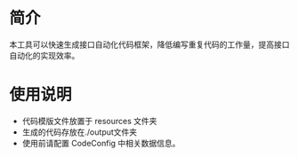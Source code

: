 # 简介
本工具可以快速生成接口自动化代码框架，降低编写重复代码的工作量，提高接口自动化的实现效率。

# 使用说明
- 代码模版文件放置于 resources 文件夹 
- 生成的代码存放在./output文件夹
- 使用前请配置 CodeConfig 中相关数据信息。